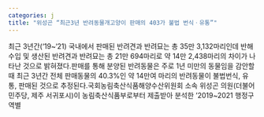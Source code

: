 ```yaml
---
categories: j
title: "위성곤 “최근3년 반려동물개고양이 판매의 403가 불법 번식ㆍ유통”"
---
```

최근 3년간(‘19~‘21) 국내에서 판매된 반려견과 반려묘는 총 35만 3,132마리인데 반해 수입 및 생산된 반려견과 반려묘는 총 21만 694마리로 약 14만 2,438마리의 차이가 나타난 것으로 밝혀졌다.판매를 통해 분양된 반려동물은 주로 1년 미만의 동물임을 감안할 때 최근 3년간 전체 판매동물의 40.3%인 약 14만여 마리의 반려동물이 불법번식, 유통, 판매된 것으로 추정된다.국회농림축산식품해양수산위원회 소속 위성곤 의원(더불어민주당, 제주 서귀포시)이 농림축산식품부로부터 제출받아 분석한 ’2019~2021 행정구역별